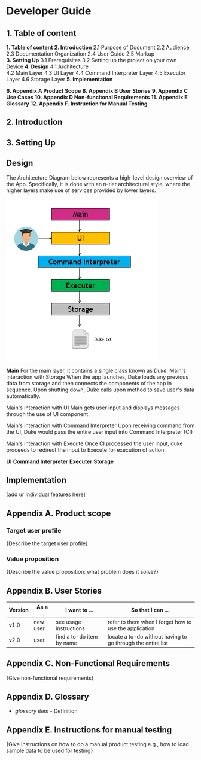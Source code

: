 # Developer Guide

## 1. Table of content
**1. Table of content**
**2. Introduction**
		2.1 Purpose of Document
		2.2 Audience
		2.3 Documentation Organization 
		2.4 User Guide
		2.5 Markup  
**3. Setting Up** 
    3.1 Prerequisites
	3.2 Setting up the project on your own Device 
**4. Design** 
	4.1 Architecture  
	4.2 Main Layer 
	4.3 UI Layer 
	4.4 Command Interpreter Layer
	4.5 Executor Layer 
	4.6 Storage Layer 
**5. Implementation**

**6. Appendix A Product Scope** 
**8. Appendix B User Stories** 
**9. Appendix C Use Cases** 
**10. Appendix D Non-funcitonal Requirements** 
**11. Appendix E Glossary** 
**12. Appendix F. Instruction for Manual Testing**

## 2. Introduction

## 3. Setting Up


## Design

The Architecture Diagram below represents a high-level design overview of the App. Specifically, it is done with an n-tier architectural style, where the higher layers make use of services provided by lower layers. 

![here](Architecture_Diagram.PNG)

**Main**
For the main layer, it contains a single class known as *Duke*. 
Main's interaction with Storage 
When the app launches, Duke loads any previous data from storage and then connects the components of the app in sequence. Upon shutting down,  Duke calls upon method to save user's data automatically.  

Main's interaction with UI
Main gets user input and displays messages through the use of UI component. 

Main's interaction with Command Interpreter 
Upon receiving command from the UI, Duke would pass the entire user input into Command Interpreter (CI)

Main's interaction with Execute 
Once CI processed the user input, duke proceeds to redirect the input to Execute for execution of action. 

**UI**
**Command Interpreter**
**Executer**
**Storage**

## Implementation
[add ur individual features here]




## Appendix A. Product scope
### Target user profile

{Describe the target user profile}

### Value proposition

{Describe the value proposition: what problem does it solve?}

## Appendix B. User Stories

|Version| As a ... | I want to ... | So that I can ...|
|--------|----------|---------------|------------------|
|v1.0|new user|see usage instructions|refer to them when I forget how to use the application|
|v2.0|user|find a to-do item by name|locate a to-do without having to go through the entire list|

## Appendix C. Non-Functional Requirements

{Give non-functional requirements}

## Appendix D. Glossary

* *glossary item* - Definition

## Appendix E. Instructions for manual testing

{Give instructions on how to do a manual product testing e.g., how to load sample data to be used for testing}
<!--stackedit_data:
eyJoaXN0b3J5IjpbLTEyNTA2NDgxOSwtMTY5MTQ5NDIzNiwtMj
YyNjQzMzI4LC0xODcyMTI3MDM0LDgyNjQyMDcyNiwxNDYwNDg3
MjIwLDE4MTg1MDE5NTAsLTE4MDYwMjYwLDIwMTUwNjIxMTAsMT
E1MjA5OTE4MywxNzU4Mzk3NjE0XX0=
-->
